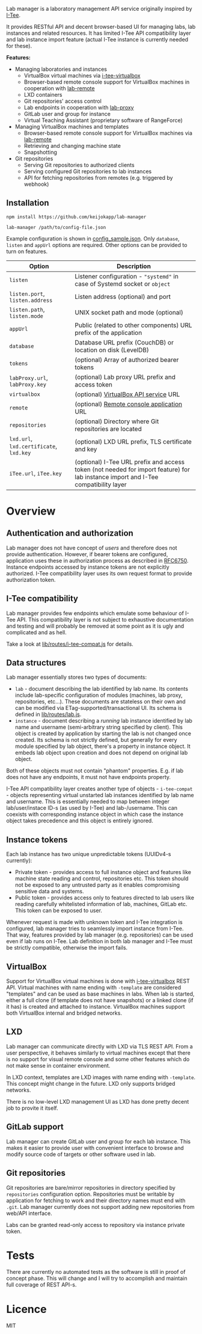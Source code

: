 Lab manager is a laboratory management API service originally inspired by [I-Tee](https://github.com/magavdraakon/i-tee).

It provides RESTful API and decent browser-based UI for managing labs, lab instances and related resources. It has limited I-Tee API compatibility layer and lab instance import feature  (actual I-Tee instance is currently needed for these).

**Features:**

 * Managing laboratories and instances
   * VirtualBox virtual machines via [i-tee-virtualbox](https://github.com/keijokapp/i-tee-virtualbox)
   * Browser-based remote console support for VirtualBox machines in cooperation with [lab-remote](https://github.com/keijokapp/lab-remote)
   * LXD containers
   * Git repositories' access control
   * Lab endpoints in cooperation with [lab-proxy](https://github.com/keijokapp/lab-proxy)
   * GitLab user and group for instance
   * Virtual Teaching Assistant (proprietary software of RangeForce)
 * Managing VirtualBox machines and templates
   * Browser-based remote console support for VirtualBox machines via [lab-remote](https://github.com/keijokapp/lab-remote)
   * Retrieving and changing machine state
   * Snapshotting
 * Git repositories
   * Serving Git repositories to authorized clients
   * Serving configured Git repositories to lab instances
   * API for fetching repositories from remotes (e.g. triggered by webhook)


## Installation

```
npm install https://github.com/keijokapp/lab-manager

lab-manager /path/to/config-file.json
```

Example configuration is shown in [config_sample.json](config_sample.json). Only `database`, `listen` and `appUrl` options are required. Other options can be provided to turn on features.

 | Option | Description |
 |--------|-------------|
 | `listen` | Listener configuration - `"systemd"` in case of Systemd socket  or `object` |
 | `listen.port`, `listen.address` | Listen address (optional) and port |
 | `listen.path`, `listen.mode` | UNIX socket path and mode (optional) |
 | `appUrl` | Public (related to other components) URL prefix of the application |
 | `database` | Database URL prefix (CouchDB) or location on disk (LevelDB) |
 | `tokens` | (optional) Array of authorized bearer tokens |
 | `labProxy.url`, `labProxy.key` | (optional) Lab proxy URL prefix and access token |
 | `virtualbox` | (optional) [VirtualBox API service](https://github.com/keijokapp/i-tee-virtualbox) URL |
 | `remote` | (optional) [Remote console application](https://github.com/keijokapp/lab-remote) URL |
 | `repositories` | (optional) Directory where Git repositories are located |
 | `lxd.url`, `lxd.certificate`, `lxd.key` | (optional) LXD URL prefix, TLS certificate and key |
 | `iTee.url`, `iTee.key` | (optional) I-Tee URL prefix and access token (not needed for import feature) for lab instance import and I-Tee compatibility layer |


# Overview

## Authentication and authorization

Lab manager does not have concept of *users* and therefore does not provide authentication. However, if bearer tokens are configured, application uses these in authorization process as described in [RFC6750](https://tools.ietf.org/html/rfc6750). Instance endpoints accessed by instance tokens are not explicitly authorized. I-Tee compatibility layer uses its own request format to provide authorization token.

## I-Tee compatibility

Lab manager provides few endpoints which emulate some behaviour of I-Tee API. This compatibility layer is not subject to exhaustive documentation and testing and will probably be removed at some point as it is ugly and complicated and as hell.

Take a look at [lib/routes/i-tee-compat.js](lib/routes/i-tee-compat.js) for details.

## Data structures

Lab manager essentially stores two types of documents:
 * `lab` - document describing the lab identified by lab name. Its contents include lab-specific configuration of modules (machines, lab proxy, repositories, etc...). These documents are stateless on their own and can be modified via ETag-supported/transactional UI. Its schema is defined in [lib/routes/lab.js](lib/routes/lab.js).
 * `instance` - document describing a *running* lab instance identified by lab name and username (semi-arbitrary string specified by client). This object is created by application by starting the lab is not changed once created. Its schema is not strictly defined, but generally for every module specified by lab object, there's a property in instance object. It embeds lab object upon creation and does not depend on original lab object.

Both of these objects must not contain "phantom" properties. E.g. if lab does not have any endpoints, it must not have endpoints property.

I-Tee API compatibility layer creates another type of objects - `i-tee-compat` - objects representing virtual unstarted lab instances identified by lab name and username. This is essentially needed to map between integer lab/user/instace ID-s (as used by I-Tee) and lab-/username. This can coexists with corresponding instance object in which case the instance object takes precedence and this object is entirely ignored.

## Instance tokens

Each lab instance has two unique unpredictable tokens (UUIDv4-s currently):
 * Private token - provides access to full instance object and features like machine state reading and control, repositories etc. This token should not be exposed to any untrusted party as it enables compromising sensitive data and systems.
 * Public token - provides access only to features directed to lab users like reading carefully whitelisted information of lab, machines, GitLab etc. This token can be exposed to user.

Whenever request is made with unknown token and I-Tee integration is configured, lab manager tries to seamlessly import instance from I-Tee. That way, features provided by lab manager (e.g. repositories) can be used even if lab runs on I-Tee. Lab definition in both lab manager and I-Tee must be strictly compatible, otherwise the import fails.

## VirtualBox

Support for VirtualBox virtual machines is done with [i-tee-virtualbox](https://github.com/keijokapp/i-tee-virtualbox) REST API. Virtual machines with name ending with `-template` are considered "templates" and can be used as base machines in labs. When lab is started, either a full clone (if template does not have snapshots) or a linked clone (if it has) is created and attached to instance. VirtualBox machines support both VirtualBox internal and bridged networks.

## LXD

Lab manager can communicate directly with LXD via TLS REST API. From a user perspective, it behaves similarly to virtual machines except that there is no support for visual remote console and some other features which do not make sense in container environment.

In LXD context, templates are LXD images with name ending with `-template`. This concept might change in the future. LXD only supports bridged networks.

There is no low-level LXD management UI as LXD has done pretty decent job to provite it itself.

## GitLab support

Lab manager can create GitLab user and group for each lab instance. This makes it easier to provide user with convenient interface to browse and modify source code of targets or other software used in lab.

## Git repositories

Git repositories are bare/mirror repositories in directory specified by `repositories` configuration option. Repositories must be writable by application for fetching to work and their directory names must end with `.git`. Lab manager currently does not support adding new repositories from web/API interface.

Labs can be granted read-only access to repository via instance private token.

# Tests

There are currently no automated tests as the software is still in proof of concept phase. This will change and I will try to accomplish and maintain full coverage of REST API-s.

# Licence

MIT


